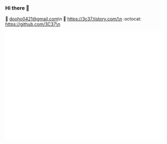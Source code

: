 ### Hi there 👋
📧 dooho0421@gmail.com\n
📜 https://3c37.tistory.com/\n
:octocat: https://github.com/3C37\n

<img align="center" src="/metrics.plugin.isocalendar.fullyear.svg" alt="Metrics" width="600">

<!--
**3C37/3C37** is a ✨ _special_ ✨ repository because its `README.md` (this file) appears on your GitHub profile.

Here are some ideas to get you started:

- 🔭 I’m currently working on ...
- 🌱 I’m currently learning ...
- 👯 I’m looking to collaborate on ...
- 🤔 I’m looking for help with ...
- 💬 Ask me about ...
- 📫 How to reach me: ...
- 😄 Pronouns: ...
- ⚡ Fun fact: ...
-->
